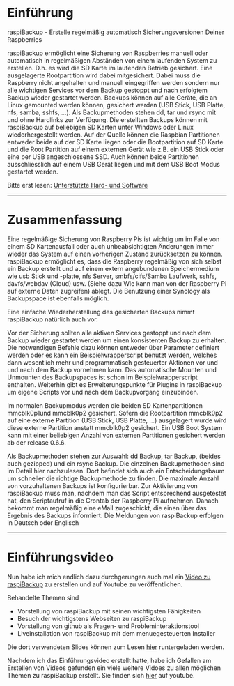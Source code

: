 # Einführung


raspiBackup - Erstelle regelmäßig automatisch Sicherungsversionen Deiner Raspberries


raspiBackup ermöglicht eine Sicherung von Raspberries manuell oder automatisch
in regelmäßigen Abständen von einem laufenden System zu erstellen. D.h. es wird
die SD Karte im laufenden Betrieb gesichert. Eine ausgelagerte Rootpartition
wird dabei mitgesichert. Dabei muss die Raspberry nicht angehalten und manuell
eingegriffen werden sondern nur alle wichtigen Services vor dem Backup gestoppt
und nach erfolgtem Backup wieder gestartet werden. Backups können auf alle
Geräte, die an Linux gemounted werden können, gesichert werden (USB Stick, USB
Platte, nfs, samba, sshfs, ...). Als Backupmethoden stehen dd, tar und rsync
mit und ohne Hardlinks zur Verfügung. Die erstellten Backups können mit
raspiBackup auf beliebigen SD Karten unter Windows oder Linux wiederhergestellt
werden. Auf der Quelle können die Raspbian Partitionen entweder beide auf der
SD Karte liegen oder die Bootpartition auf SD Karte und die Root Partition auf
einem externen Gerät wie z.B. ein USB Stick oder eine per USB angeschlossene
SSD. Auch können beide Partitionen ausschliesslich auf einem USB Gerät liegen
und mit dem USB Boot Modus gestartet werden.


Bitte erst lesen: [Unterstützte Hard- und Software](unterstuetzte-hardware-und-software.md)

-------------------


# Zusammenfassung

Eine regelmäßige Sicherung von Raspberry Pis ist wichtig um im Falle von einem
SD Kartenausfall oder auch unbeabsichtigten Änderungen immer wieder das System
auf einen vorherigen Zustand zurücksetzen zu können. raspiBackup ermöglicht es,
dass die Raspberry regelmäßig von sich selbst ein Backup erstellt und auf einem
extern angebundenen Speichermedium wie usb Stick und -platte, nfs Server,
smbfs/cifs/Samba Laufwerk, sshfs, davfs/webdav (Cloud) usw. (Siehe dazu Wie
kann man von der Raspberry Pi auf externe Daten zugreifen) ablegt. Die
Benutzung einer Synology als Backupspace ist ebenfalls möglich.

Eine einfache Wiederherstellung des gesicherten Backups nimmt raspiBackup
natürlich auch vor.

Vor der Sicherung sollten alle aktiven Services gestoppt und nach dem Backup
wieder gestartet werden um einen konsistenten Backup zu erhalten. Die
notwendigen Befehle dazu können entweder über Parameter definiert werden oder
es kann ein Beispielwrapperscript benutzt werden, welches dann wesentlich mehr
und programmatisch gesteuerter Aktionen vor und und nach dem Backup vornehmen
kann. Das automatische Mounten und Unmounten des Backupspaces ist schon im
Beispielwrapperscript enthalten. Weiterhin gibt es Erweiterungspunkte für
Plugins in raspiBackup um eigene Scripts vor und nach dem Backupvorgang
einzubinden.

Im normalen Backupmodus werden die beiden SD Kartenpartitionen mmcblk0p1und
mmcblk0p2 gesichert. Sofern die Rootpartition mmcblk0p2 auf eine externe
Partition (USB Stick, USB Platte, ...) ausgelagert wurde wird diese externe
Partition anstatt mmcblk0p2 gesichert. Ein USB Boot System kann mit einer
beliebigen Anzahl von externen Partitionen gesichert werden ab der release
0.6.6.

Als Backupmethoden stehen zur Auswahl: dd Backup, tar Backup, (beides auch
gezipped) und ein rsync Backup. Die einzelnen Backupmethoden sind im Detail
hier nachzulesen. Dort befindet sich auch ein Entscheidungsbaum um schneller
die richtige Backupmethode zu finden. Die maximale Anzahl von vorzuhaltenen
Backups ist konfigurierbar. Zur Aktivierung von raspiBackup muss man, nachdem
man das Script entsprechend ausgetestet hat, den Scriptaufruf in die Crontab
der Raspberry Pi aufnehmen. Danach bekommt man regelmäßig eine eMail
zugeschickt, die einen über das Ergebnis des Backups informiert. Die Meldungen
von raspiBackup erfolgen in Deutsch oder Englisch

------------

# Einführungsvideo



Nun habe ich mich endlich dazu durchgerungen auch mal ein [Video zu raspiBackup](https://youtu.be/PuK_FNK674s) zu erstellen und auf Youtube zu veröffentlichen.

Behandelte Themen sind

  * Vorstellung von raspiBackup mit seinen wichtigsten Fähigkeiten
  * Besuch der wichtigstens Webseiten zu raspiBackup
  * Vorstellung von github als Fragen- und Probleminteraktionstool
  * Liveinstallation von raspiBackup mit dem menuegesteuerten Installer

Die dort verwendeten Slides können zum Lesen [hier](https://www.linux-tips-and-tricks.de/de/downloads/raspibackup-de-pdf/download) runtergeladen werden.

Nachdem ich das Einführungsvideo erstellt hatte,
habe ich Gefallen am Erstellen von Videos gefunden
ein viele weitere Vidoes zu allen möglichen Themen zu raspiBackup erstellt.
Sie finden sich [hier](https://www.youtube.com/watch?v=VP5N_cDrUNU) auf youtube.


